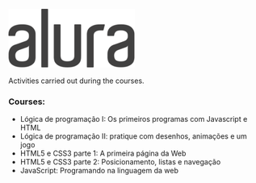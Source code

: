 ![Alura](alura-dark-300.png)

Activities carried out during the courses.

### Courses:

- Lógica de programação I: Os primeiros programas com Javascript e HTML
- Lógica de programação II: pratique com desenhos, animações e um jogo
- HTML5 e CSS3 parte 1: A primeira página da Web
- HTML5 e CSS3 parte 2: Posicionamento, listas e navegação
- JavaScript: Programando na linguagem da web

